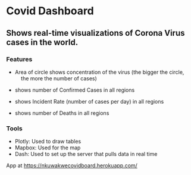 # Covid Dashboard
## Shows real-time visualizations of Corona Virus cases in the world.

### Features
* Area of circle shows concentration of the virus (the bigger the circle,<br>
&nbsp;&nbsp;&nbsp;&nbsp;the more the number of cases)

* shows number of Confirmed Cases in all regions
* shows Incident Rate (number of cases per day) in all regions
* shows number of Deaths in all regions


### Tools
* Plotly: Used to draw tables
* Mapbox: Used for the map
* Dash: Used to set up the server that pulls data in real time

App at https://nkuwakwecovidboard.herokuapp.com/
